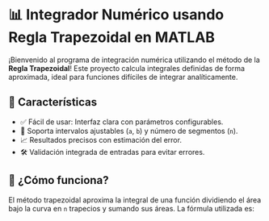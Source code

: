 # 📊 Integrador Numérico usando Regla Trapezoidal en MATLAB

¡Bienvenido al programa de integración numérica utilizando el método de la **Regla Trapezoidal**! Este proyecto calcula integrales definidas de forma aproximada, ideal para funciones difíciles de integrar analíticamente.

## 🎯 Características
- ✅ Fácil de usar: Interfaz clara con parámetros configurables.
- 🔢 Soporta intervalos ajustables (`a`, `b`) y número de segmentos (`n`).
- 📈 Resultados precisos con estimación del error.
- 🛠️ Validación integrada de entradas para evitar errores.

## 🧠 ¿Cómo funciona?
El método trapezoidal aproxima la integral de una función dividiendo el área bajo la curva en `n` trapecios y sumando sus áreas. La fórmula utilizada es:
